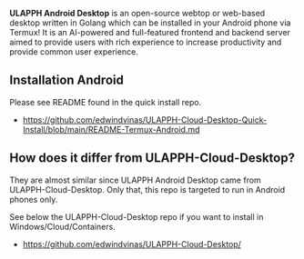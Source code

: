 **ULAPPH Android Desktop** is an open-source webtop or web-based desktop written in Golang which can be installed in your Android phone via Termux! It is an AI-powered and full-featured frontend and backend server aimed to provide users with rich experience to increase productivity and provide common user experience.

Installation Android 
----------------
Please see README found in the quick install repo.
- https://github.com/edwindvinas/ULAPPH-Cloud-Desktop-Quick-Install/blob/main/README-Termux-Android.md 

How does it differ from ULAPPH-Cloud-Desktop?
----------------
They are almost similar since ULAPPH Android Desktop came from ULAPPH-Cloud-Desktop. Only that, this repo is targeted to run in Android phones only.

See below the ULAPPH-Cloud-Desktop repo if you want to install in Windows/Cloud/Containers.
- https://github.com/edwindvinas/ULAPPH-Cloud-Desktop/

